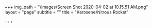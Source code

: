 +++
img_path = "/images/Screen Shot 2020-04-02 at 10.15.51 AM.png"
layout = "page"
subtitle = ""
title = "Kerosene/Nitrous Rocket"

+++
